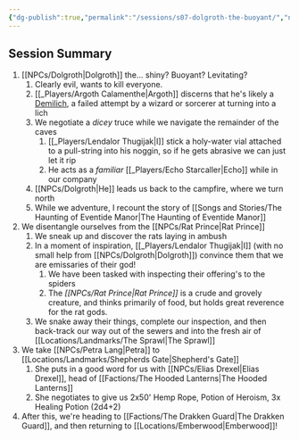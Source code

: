 ```yaml
---
{"dg-publish":true,"permalink":"/sessions/s07-dolgroth-the-buoyant/","noteIcon":""}
---
```


## Session Summary
1. [[NPCs/Dolgroth\|Dolgroth]] the... shiny? Buoyant? Levitating?
	1. Clearly evil, wants to kill everyone.
	2. [[_Players/Argoth Calamenthe\|Argoth]] discerns that he's likely a [Demilich](https://forgottenrealms.fandom.com/wiki/Demilich), a failed attempt by a wizard or sorcerer at turning into a lich
	3. We negotiate a *dicey* truce while we navigate the remainder of the caves
		1. [[_Players/Lendalor Thugijak\|I]] stick a holy-water vial attached to a pull-string into his noggin, so if he gets abrasive we can just let it rip
		2. He acts as a *familiar* [[_Players/Echo Starcaller\|Echo]] while in our company
	4. [[NPCs/Dolgroth\|He]] leads us back to the campfire, where we turn north
	5. While we adventure, I recount the story of [[Songs and Stories/The Haunting of Eventide Manor\|The Haunting of Eventide Manor]]
2. We disentangle ourselves from the [[NPCs/Rat Prince\|Rat Prince]]
	1. We sneak up and discover the rats laying in ambush
	2. In a moment of inspiration, [[_Players/Lendalor Thugijak\|I]] (with no small help from [[NPCs/Dolgroth\|Dolgroth]]) convince them that we are emissaries of their god!
		1. We have been tasked with inspecting their offering's to the spiders
		2. The *[[NPCs/Rat Prince\|Rat Prince]]* is a crude and grovely creature, and thinks primarily of food, but holds great reverence for the rat gods.
	3. We snake away their things, complete our inspection, and then back-track our way out of the sewers and into the fresh air of [[Locations/Landmarks/The Sprawl\|The Sprawl]]
3. We take [[NPCs/Petra Lang\|Petra]] to [[Locations/Landmarks/Shepherds Gate\|Shepherd's Gate]]
	1. She puts in a good word for us with [[NPCs/Elias Drexel\|Elias Drexel]], head of [[Factions/The Hooded Lanterns\|The Hooded Lanterns]]
	2. She negotiates to give us 2x50' Hemp Rope, Potion of Heroism, 3x Healing Potion (2d4+2)
4. After this, we're heading to [[Factions/The Drakken Guard\|The Drakken Guard]], and then returning to [[Locations/Emberwood\|Emberwood]]!
